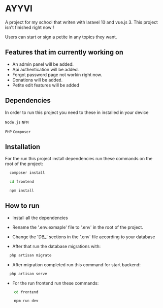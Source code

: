 
# AYYVI

A project for my school that writen with laravel 10 and vue.js 3. This project isn't finished right now !

Users can start or sign a petite in any topics they want.



## Features that im currently working on

- An admin panel will be added.
- Api authentication will be added.
- Forgot password page not workin right now.
- Donations will be added.
- Petite edit features will be added


  
## Dependencies

In order to run this project you need to these in installed in your device 

`Node.js`
`NPM`

`PHP`
`Composer`

  
## Installation

For the run this project install dependencies run these commands on the root of the project:

```bash 
  composer install
```
```bash 
  cd frontend
```
```bash 
  npm install
```
    
## How to run

- Install all the dependencies

- Rename the '.env.exmaple' file to '.env' in the root of the project.
- Change the 'DB_' sections in the '.env' file according to your database 
- After that run the database migrations with:

```bash
  php artisan migrate
```

- After migration completed run this command for start backend:

```bash
  php artisan serve
```

- For the run frontend run these commands:
```bash
    cd frontend
```
```bash
    npm run dev
```

  
